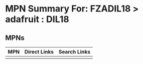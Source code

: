 



# MPN Summary For: FZADIL18 > adafruit : DIL18

## MPNs
  

|MPN|Direct Links|Search Links|
| :--- | :--- | :--- |
||||
